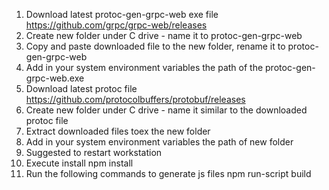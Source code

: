 1. Download latest protoc-gen-grpc-web  exe file
https://github.com/grpc/grpc-web/releases
2. Create new folder under C drive - name it to protoc-gen-grpc-web
3. Copy and paste downloaded file to the new folder, rename it to protoc-gen-grpc-web
4. Add in your system environment variables the path of the protoc-gen-grpc-web.exe
5. Download latest protoc file
https://github.com/protocolbuffers/protobuf/releases
6. Create new folder under C drive - name it similar to the downloaded protoc file
7. Extract downloaded files toex the new folder
8. Add in your system environment variables the path of new folder
9. Suggested to restart workstation
10. Execute install
        npm install
11. Run the following commands to generate js files
        npm run-script build